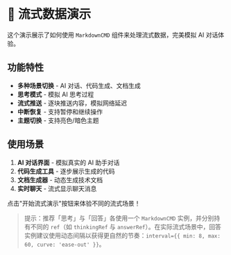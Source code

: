 # 🌊 流式数据演示

这个演示展示了如何使用 `MarkdownCMD` 组件来处理流式数据，完美模拟 AI 对话体验。

## 功能特性

- **多种场景切换** - AI 对话、代码生成、文档生成
- **思考模式** - 模拟 AI 思考过程
- **流式推送** - 逐块推送内容，模拟网络延迟
- **中断恢复** - 支持暂停和继续操作
- **主题切换** - 支持亮色/暗色主题

## 使用场景

1. **AI 对话界面** - 模拟真实的 AI 助手对话
2. **代码生成工具** - 逐步展示生成的代码
3. **文档生成器** - 动态生成技术文档
4. **实时聊天** - 流式显示聊天消息

点击"开始流式演示"按钮来体验不同的流式场景！

> 提示：推荐「思考」与「回答」各使用一个 `MarkdownCMD` 实例，并分别持有不同的 `ref`（如 `thinkingRef` 与 `answerRef`）。在实际流式场景中，回答实例建议使用动态间隔以获得更自然的节奏：`interval={{ min: 8, max: 60, curve: 'ease-out' }}`。
